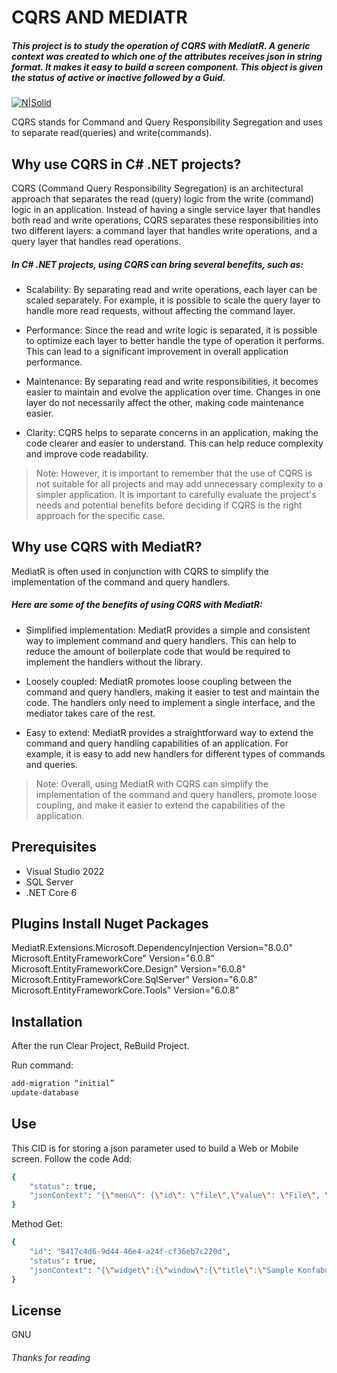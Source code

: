 # CQRS AND MEDIATR
##### _This project is to study the operation of CQRS with MediatR. A generic context was created to which one of the attributes receives json in string format. It makes it easy to build a screen component. This object is given the status of active or inactive followed by a Guid._

[![N|Solid](https://f4n3x6c5.stackpathcdn.com/article/cqrs-and-mediatr-pattern-implementation-using-net-core-6-web-api/Images/Picture.png)](https://github.com/Cleoir-Dev/CQRSandMediatR)

CQRS stands for Command and Query Responsibility Segregation and uses to separate read(queries) and write(commands).

## Why use CQRS in C# .NET projects?
CQRS (Command Query Responsibility Segregation) is an architectural approach that separates the read (query) logic from the write (command) logic in an application. Instead of having a single service layer that handles both read and write operations, CQRS separates these responsibilities into two different layers: a command layer that handles write operations, and a query layer that handles read operations.

##### In C# .NET projects, using CQRS can bring several benefits, such as:

- Scalability: By separating read and write operations, each layer can be scaled separately. For example, it is possible to scale the query layer to handle more read requests, without affecting the command layer.

- Performance: Since the read and write logic is separated, it is possible to optimize each layer to better handle the type of operation it performs. This can lead to a significant improvement in overall application performance.

- Maintenance: By separating read and write responsibilities, it becomes easier to maintain and evolve the application over time. Changes in one layer do not necessarily affect the other, making code maintenance easier.

- Clarity: CQRS helps to separate concerns in an application, making the code clearer and easier to understand. This can help reduce complexity and improve code readability.

> Note:  However, it is important to remember that the use of CQRS is not suitable for all projects and may add unnecessary complexity to a simpler application. It is important to carefully evaluate the project's needs and potential benefits before deciding if CQRS is the right approach for the specific case.

## Why use CQRS with MediatR?

MediatR is often used in conjunction with CQRS to simplify the implementation of the command and query handlers.

##### Here are some of the benefits of using CQRS with MediatR:

- Simplified implementation: MediatR provides a simple and consistent way to implement command and query handlers. This can help to reduce the amount of boilerplate code that would be required to implement the handlers without the library.

- Loosely coupled: MediatR promotes loose coupling between the command and query handlers, making it easier to test and maintain the code. The handlers only need to implement a single interface, and the mediator takes care of the rest.

- Easy to extend: MediatR provides a straightforward way to extend the command and query handling capabilities of an application. For example, it is easy to add new handlers for different types of commands and queries.

> Note: Overall, using MediatR with CQRS can simplify the implementation of the command and query handlers, promote loose coupling, and make it easier to extend the capabilities of the application.

## Prerequisites

- Visual Studio 2022
- SQL Server
- .NET Core 6

## Plugins Install Nuget Packages

MediatR.Extensions.Microsoft.DependencyInjection Version="8.0.0" 
Microsoft.EntityFrameworkCore" Version="6.0.8"
Microsoft.EntityFrameworkCore.Design" Version="6.0.8"
Microsoft.EntityFrameworkCore.SqlServer" Version="6.0.8" 
Microsoft.EntityFrameworkCore.Tools" Version="6.0.8"

## Installation
After the run Clear Project, ReBuild Project.

Run command:

```sh
add-migration “initial”
update-database
```

## Use

This CID is for storing a json parameter used to build a Web or Mobile screen.
Follow the code Add:

```sh
{
    "status": true,
    "jsonContext": "{\"menu\": {\"id\": \"file\",\"value\": \"File\", \"popup\": {\"menuitem\": [ {\"value\": \"New\", \"onclick\": \"CreateNewDoc()\"},{\"value\": \"Open\", \"onclick\": \"OpenDo()\"},{\"value\":\"Close\", \"onclick\": \"CloseDoc()\"}}}}"
}
```

Method Get:

```sh
{
    "id": "8417c4d6-9d44-46e4-a24f-cf36eb7c220d",
    "status": true,
    "jsonContext": "{\"widget\":{\"window\":{\"title\":\"Sample Konfabulator Widget\",\"nameClass\":\"main_window\",\"widthDiv\":500,\"heightDiv\":500}}"
}
```


## License

GNU

###### Thanks for reading
